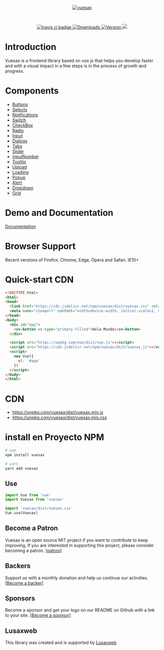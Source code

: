 <p align="center">
<a href="https://lusaxweb.github.io/vuesax/#/"><img src="https://lusaxweb.github.io/vuesax/img/vuesax.0ab2286.png" alt="vuesax"></a>
  </p>

  </br>

  <p align="center">
  <a href="https://travis-ci.org/lusaxweb/vuesax">
    <img src="https://img.shields.io/travis/lusaxweb/vuesax.svg" alt="travis ci badge">
  </a>
  <a href="https://www.npmjs.com/package/vuesax">
    <img src="https://img.shields.io/npm/dm/vuesax.svg" alt="Downloads">
  </a>
  <a href="https://www.npmjs.com/package/vuesax">
    <img src="https://img.shields.io/npm/v/vuesax.svg" alt="Version">
  </a>
  <a href="https://www.npmjs.com/package/vuesax"><img src="https://img.shields.io/npm/l/vuesax.svg" /></a>
</p>

# Introduction

Vuesax is a frontend library based on vue js that helps you develop faster and with a visual impact in a few steps is in the process of growth and progress.

# Components

- [Buttons](https://lusaxweb.github.io/vuesax/#/en/docs/components/buttons)
- [Selects](https://lusaxweb.github.io/vuesax/#/en/docs/components/selects)
- [Notifications](https://lusaxweb.github.io/vuesax/#/en/docs/components/Notifications)
- [Switch](https://lusaxweb.github.io/vuesax/#/en/docs/components/switch)
- [CheckBox](https://lusaxweb.github.io/vuesax/#/en/docs/components/checkBox)
- [Radio](https://lusaxweb.github.io/vuesax/#/en/docs/components/radio)
- [Input](https://lusaxweb.github.io/vuesax/#/en/docs/components/input)
- [Dialogs](https://lusaxweb.github.io/vuesax/#/en/docs/components/messageBox)
- [Tabs](https://lusaxweb.github.io/vuesax/#/en/docs/components/tabs)
- [Slider](https://lusaxweb.github.io/vuesax/#/en/docs/components/slider)
- [InputNumber](https://lusaxweb.github.io/vuesax/#/en/docs/components/inputNumber)
- [Tooltip](https://lusaxweb.github.io/vuesax/#/en/docs/components/tooltip)
- [Upload](https://lusaxweb.github.io/vuesax/#/en/docs/components/upload)
- [Loading](https://lusaxweb.github.io/vuesax/#/en/docs/components/loading)
- [Popup](https://lusaxweb.github.io/vuesax/#/en/docs/components/Popup)
- [Alert](https://lusaxweb.github.io/vuesax/#/en/docs/components/alert)
- [Dropdown](https://lusaxweb.github.io/vuesax/#/en/docs/components/dropdown)
- [Grid](https://lusaxweb.github.io/vuesax/#/en/docs/layout/grid)

# Demo and Documentation

[Documentation](https://lusaxweb.github.io/vuesax/#/)

# Browser Support
Recent versions of Firefox, Chrome, Edge, Opera and Safari. IE10+

# Quick-start CDN

```html
<!DOCTYPE html>
<html>
<head>
  <link href="https://cdn.jsdelivr.net/npm/vuesax/dist/vuesax.css" rel="stylesheet">
  <meta name="viewport" content="width=device-width, initial-scale=1, maximum-scale=1, user-scalable=no, minimal-ui">
</head>
<body>
  <div id="app">
    <vs-button vs-type="primary-filled">Hola Mundo</vs-button>
  </div>

  <script src="https://unpkg.com/vue/dist/vue.js"></script>
  <script src="https://cdn.jsdelivr.net/npm/vuesax/dsit/vuesax.js"></script>
  <script>
    new Vue({
      el: '#app'
    })
  </script>
</body>
</html>
```

# CDN

- https://unpkg.com/vuesax/dist/vuesax.min.js
- https://unpkg.com/vuesax/dist/vuesax.min.css

# install en Proyecto NPM
``` bash
# npm
npm install vuesax
```

``` bash
# yarn
yarn add vuesax
```

## Use

```javascript
import Vue from 'vue'
import Vuesax from 'vuesax'

import 'vuesax/dist/vuesax.css'
Vue.use(Vuesax)
```
## Become a Patron

Vuesax is an open source MIT project if you want to contribute to keep improving, If you are interested in supporting this project, please consider becoming a patron. [[patron](https://www.patreon.com/bePatron?c=1567892)]

## Backers

Support us with a monthly donation and help us continue our activities. [[Become a backer](https://opencollective.com/vuesax#backer)]

## Sponsors

Become a sponsor and get your logo on our README on Github with a link to your site. [[Become a sponsor](https://opencollective.com/vuesax#sponsor)]

## Lusaxweb

This library was created and is supported by [Lusaxweb](http://www.lusaxweb.com.ve/)

